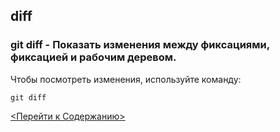 ## diff

### **git diff** - Показать изменения между фиксациями, фиксацией и рабочим деревом.


Чтобы посмотреть изменения, используйте команду:
```bash=
git diff
```
[<Перейти к Содержанию>](./readme.md)